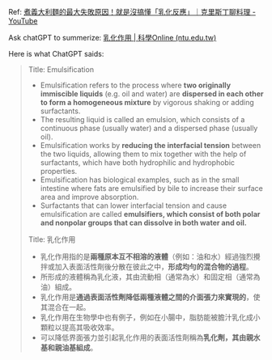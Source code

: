 Ref: [煮義大利麵的最大失敗原因！就是沒搞懂「乳化反應」｜克里斯丁聊料理 - YouTube](https://www.youtube.com/watch?v=9fQG5O_rZBo&ab_channel=Ting%27sBistro%E5%85%8B%E9%87%8C%E6%96%AF%E4%B8%81)



Ask chatGPT to summerize: [乳化作用 | 科學Online (ntu.edu.tw)](https://highscope.ch.ntu.edu.tw/wordpress/?p=4730)

Here is what ChatGPT saids:

> Title: Emulsification
> 
> - Emulsification refers to the process where **two originally immiscible liquids** (e.g. oil and water) are **dispersed in each other to form a homogeneous mixture** by vigorous shaking or adding surfactants.
> - The resulting liquid is called an emulsion, which consists of a continuous phase (usually water) and a dispersed phase (usually oil).
> - Emulsification works by **reducing the interfacial tension** between the two liquids, allowing them to mix together with the help of surfactants, which have both hydrophilic and hydrophobic properties.
> - Emulsification has biological examples, such as in the small intestine where fats are emulsified by bile to increase their surface area and improve absorption.
> - Surfactants that can lower interfacial tension and cause emulsification are called **emulsifiers, which consist of both polar and nonpolar groups that can dissolve in both water and oil.**
> 
> Title: 乳化作用
> 
> - 乳化作用指的是**兩種原本互不相溶的液體**（例如：油和水）經過強烈攪拌或加入表面活性劑後分散在彼此之中，**形成均勻的混合物的過程**。
> - 所形成的液體稱為乳化液，其由流動相（通常為水）和固定相（通常為油）組成。
> - 乳化作用是**通過表面活性劑降低兩種液體之間的介面張力來實現的**，使其混合在一起。
> - 乳化作用在生物學中也有例子，例如在小腸中，脂肪能被膽汁乳化成小顆粒以提高其吸收效率。
> - 可以降低界面張力並引起乳化作用的表面活性劑稱為**乳化劑，其由親水基和親油基組成**。